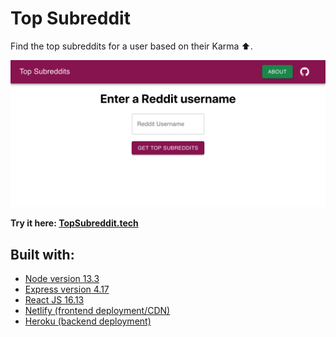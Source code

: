 # Top Subreddit

Find the top subreddits for a user based on their Karma ⬆️.

<div align="center">
<img src="./readme_assets/topsubreddit.png">
</div>

**Try it here: [TopSubreddit.tech](http://topsubreddit.tech)**

## Built with:

- [Node version 13.3](https://nodejs.org/en/)
- [Express version 4.17](https://expressjs.com/)
- [React JS 16.13](https://reactjs.org/)
- [Netlify (frontend deployment/CDN)](https://netlify.com)
- [Heroku (backend deployment)](https://www.heroku.com/)
